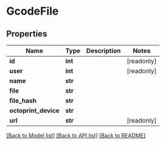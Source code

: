 # GcodeFile


## Properties
Name | Type | Description | Notes
------------ | ------------- | ------------- | -------------
**id** | **int** |  | [readonly] 
**user** | **int** |  | [readonly] 
**name** | **str** |  | 
**file** | **str** |  | 
**file_hash** | **str** |  | 
**octoprint_device** | **str** |  | 
**url** | **str** |  | [readonly] 

[[Back to Model list]](../README.md#documentation-for-models) [[Back to API list]](../README.md#documentation-for-api-endpoints) [[Back to README]](../README.md)


